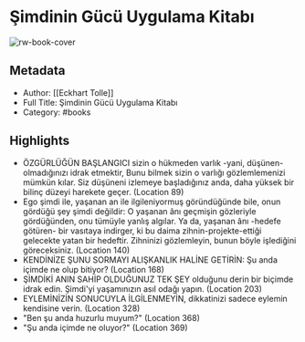 # Şimdinin Gücü Uygulama Kitabı

![rw-book-cover](https://readwise-assets.s3.amazonaws.com/static/images/default-book-icon-9.63dbe834380e.png)

## Metadata
- Author: [[Eckhart Tolle]]
- Full Title: Şimdinin Gücü Uygulama Kitabı
- Category: #books

## Highlights
- ÖZGÜRLÜĞÜN BAŞLANGICI sizin o hükmeden varlık -yani, düşünen- olmadığınızı idrak etmektir, Bunu bilmek sizin o varlığı gözlemlemenizi mümkün kılar. Siz düşüneni izlemeye başladığınız anda, daha yüksek bir bilinç düzeyi harekete geçer. (Location 89)
- Ego şimdi ile, yaşanan an ile ilgileniyormuş göründüğünde bile, onun gördüğü şey şimdi değildir: O yaşanan ânı geçmişin gözleriyle gördüğünden, onu tümüyle yanlış algılar. Ya da, yaşanan ânı -hedefe götüren- bir vasıtaya indirger, ki bu daima zihnin-projekte-ettiği gelecekte yatan bir hedeftir. Zihninizi gözlemleyin, bunun böyle işlediğini göreceksiniz. (Location 140)
- KENDİNİZE ŞUNU SORMAYI ALIŞKANLIK HALİNE GETİRİN: Şu anda içimde ne olup bitiyor? (Location 168)
- ŞİMDİKİ ANIN SAHİP OLDUĞUNUZ TEK ŞEY olduğunu derin bir biçimde idrak edin. Şimdi'yi yaşamınızın asıl odağı yapın. (Location 203)
- EYLEMİNİZİN SONUCUYLA İLGİLENMEYİN, dikkatinizi sadece eylemin kendisine verin. (Location 328)
- "Ben şu anda huzurlu muyum?" (Location 368)
- "Şu anda içimde ne oluyor?" (Location 369)
